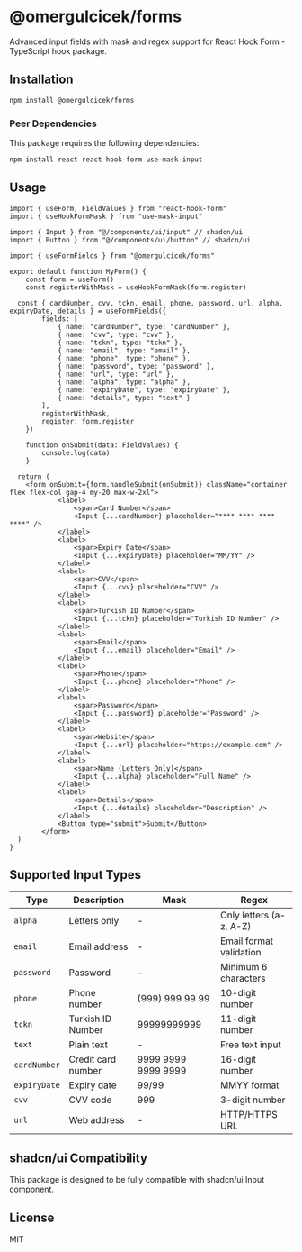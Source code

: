 # @omergulcicek/forms

Advanced input fields with mask and regex support for React Hook Form - TypeScript hook package.

## Installation

```bash
npm install @omergulcicek/forms
```

### Peer Dependencies

This package requires the following dependencies:

```bash
npm install react react-hook-form use-mask-input
```

## Usage

```tsx
import { useForm, FieldValues } from "react-hook-form"
import { useHookFormMask } from "use-mask-input"

import { Input } from "@/components/ui/input" // shadcn/ui
import { Button } from "@/components/ui/button" // shadcn/ui

import { useFormFields } from "@omergulcicek/forms"

export default function MyForm() {
	const form = useForm()
	const registerWithMask = useHookFormMask(form.register)

  const { cardNumber, cvv, tckn, email, phone, password, url, alpha, expiryDate, details } = useFormFields({
		fields: [
			{ name: "cardNumber", type: "cardNumber" },
			{ name: "cvv", type: "cvv" },
			{ name: "tckn", type: "tckn" },
			{ name: "email", type: "email" },
			{ name: "phone", type: "phone" },
			{ name: "password", type: "password" },
			{ name: "url", type: "url" },
			{ name: "alpha", type: "alpha" },
			{ name: "expiryDate", type: "expiryDate" },
			{ name: "details", type: "text" }
		],
		registerWithMask,
		register: form.register
	})

	function onSubmit(data: FieldValues) {
		console.log(data)
	}

  return (
    <form onSubmit={form.handleSubmit(onSubmit)} className="container flex flex-col gap-4 my-20 max-w-2xl">
			<label>
				<span>Card Number</span>
				<Input {...cardNumber} placeholder="**** **** **** ****" />
			</label>
			<label>
				<span>Expiry Date</span>
				<Input {...expiryDate} placeholder="MM/YY" />
			</label>
			<label>
				<span>CVV</span>
				<Input {...cvv} placeholder="CVV" />
			</label>
			<label>
				<span>Turkish ID Number</span>
				<Input {...tckn} placeholder="Turkish ID Number" />
			</label>
			<label>
				<span>Email</span>
				<Input {...email} placeholder="Email" />
			</label>
			<label>
				<span>Phone</span>
				<Input {...phone} placeholder="Phone" />
			</label>
			<label>
				<span>Password</span>
				<Input {...password} placeholder="Password" />
			</label>
			<label>
				<span>Website</span>
				<Input {...url} placeholder="https://example.com" />
			</label>
			<label>
				<span>Name (Letters Only)</span>
				<Input {...alpha} placeholder="Full Name" />
			</label>
			<label>
				<span>Details</span>
				<Input {...details} placeholder="Description" />
			</label>
			<Button type="submit">Submit</Button>
		</form>
  )
}
```

## Supported Input Types

| Type | Description | Mask | Regex |
|------|-------------|------|-------|
| `alpha` | Letters only | - | Only letters (a-z, A-Z) |
| `email` | Email address | - | Email format validation |
| `password` | Password | - | Minimum 6 characters |
| `phone` | Phone number | (999) 999 99 99 | 10-digit number |
| `tckn` | Turkish ID Number | 99999999999 | 11-digit number |
| `text` | Plain text | - | Free text input |
| `cardNumber` | Credit card number | 9999 9999 9999 9999 | 16-digit number |
| `expiryDate` | Expiry date | 99/99 | MMYY format |
| `cvv` | CVV code | 999 | 3-digit number |
| `url` | Web address | - | HTTP/HTTPS URL |

## shadcn/ui Compatibility

This package is designed to be fully compatible with shadcn/ui Input component.

## License

MIT